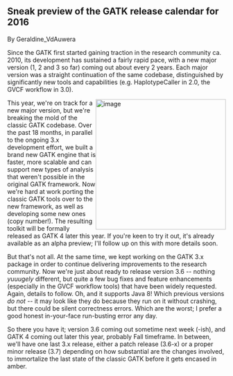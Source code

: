 ## Sneak preview of the GATK release calendar for 2016

By Geraldine_VdAuwera

<p>Since the GATK first started gaining traction in the research community ca. 2010, its development has sustained a fairly rapid pace, with a new major version (1, 2 and 3 so far) coming out about every 2 years. Each major version was a straight continuation of the same codebase, distinguished by significantly new tools and capabilities (e.g. HaplotypeCaller in 2.0, the GVCF workflow in 3.0).</p>

<p><img src="https://us.v-cdn.net/5019796/uploads/FileUpload/5f/2addb75417cf5dbe7a7075c8b027d2.png" width="300px" border="none" alt="image" style="float: right;" class="embedImage-img importedEmbed-img"></img></p>

<p>This year, we're on track for a new major version, but we're breaking the mold of the classic GATK codebase. Over the past 18 months, in parallel to the ongoing 3.x development effort, we built a brand new GATK engine that is faster, more scalable and can support new types of analysis that weren't possible in the original GATK framework. Now we're hard at work porting the classic GATK tools over to the new framework, as well as developing some new ones (copy number!). The resulting toolkit will be formally released as GATK 4 later this year. If you're keen to try it out, it's already available as an alpha preview; I'll follow up on this with more details soon.</p>

<p>But that's not all. At the same time, we kept working on the GATK 3.x package in order to continue delivering improvements to the research community. Now we're just about ready to release version 3.6 -- nothing <em>yuuugely</em> different, but quite a few bug fixes and feature enhancements (especially in the GVCF workflow tools) that have been widely requested. Again, details to follow. Oh, and it supports Java 8! Which previous versions <em>do not</em> -- it may look like they do because they run on it without crashing, but there could be silent correctness errors. Which are the worst; I prefer a good honest in-your-face run-busting error any day.</p>

<p>So there you have it; version 3.6 coming out sometime next week (-ish), and GATK 4 coming out later this year, probably Fall timeframe. In between, we'll have one last 3.x release, either a patch release (3.6-x) or a proper minor release (3.7) depending on how substantial are the changes involved, to immortalize the last state of the classic GATK before it gets encased in amber.</p>

